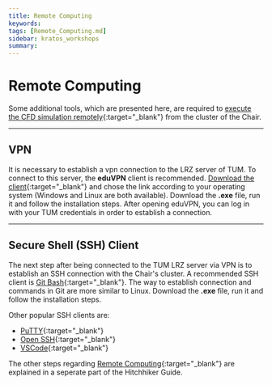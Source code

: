 ```yaml
---
title: Remote Computing
keywords: 
tags: [Remote_Computing.md]
sidebar: kratos_workshops
summary: 
---
```

# Remote Computing
Some additional tools, which are presented here, are required to [execute the CFD simulation remotely](Remote_Computing.html){:target="_blank"} from the cluster of the Chair. 

___
## VPN
It is necessary to establish a vpn connection to the LRZ server of TUM. To connect to this server, the **eduVPN** client is recommended. [Download the client](https://www.eduvpn.org/client-apps/){:target="_blank"} and chose the link according to your operating system (Windows and Linux are both available). Download the **.exe** file, run it and follow the installation steps. After opening eduVPN, you can log in with your TUM credentials in order to establish a connection.

___
## Secure Shell (SSH) Client 
The next step after being connected to the TUM LRZ server via VPN is to establish an SSH connection with the Chair's cluster. A recommended SSH client is [Git Bash](https://gitforwindows.org/){:target="_blank"}. The way to establish connection and commands in Git are more similar to Linux. Download the **.exe** file, run it and follow the installation steps. 

Other popular SSH clients are:
- [PuTTY](https://www.putty.org/){:target="_blank"}
- [Open SSH](https://learn.microsoft.com/en-us/windows-server/administration/openssh/openssh_install_firstuse?tabs=gui){:target="_blank"} 
- [VSCode](https://code.visualstudio.com/docs/remote/ssh){:target="_blank"} 

The other steps regarding [Remote Computing](../Remote_Computing.html){:target="_blank"} are explained in a seperate part of the Hitchhiker Guide.